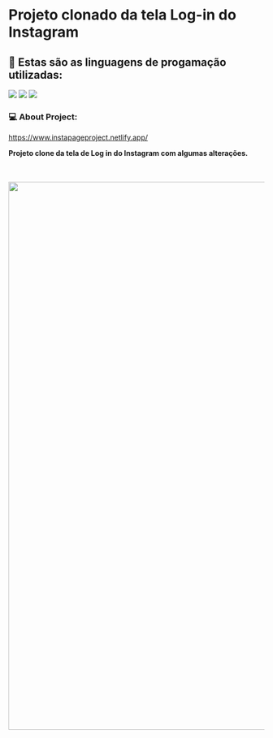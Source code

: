 <h1> Projeto clonado da tela Log-in do Instagram  </h1>
<h2> 🌱 Estas são as linguagens de progamação utilizadas:</h2>
<img src="https://img.shields.io/badge/HTML5-E34F26?style=for-the-badge&logo=html5&logoColor=white" />
<img src="https://img.shields.io/badge/CSS3-1572B6?style=for-the-badge&logo=css3&logoColor=white" />
<img src="https://img.shields.io/badge/JavaScript-F7DF1E?style=for-the-badge&logo=javascript&logoColor=black" />

<h3> 💻 About Project:</h3>
<a href= "link project view">https://www.instapageproject.netlify.app/</a>
<p><b>  Projeto clone da tela de Log in do Instagram com algumas alterações. </b></p>
<br>
<br>
<img width="1080px" src="https://github.com/ChristianFulco/Projeto-Instagram-TelaLogin-clone/blob/main/img/Image-tela-clone-login-instagram.jpg?raw=true" />
